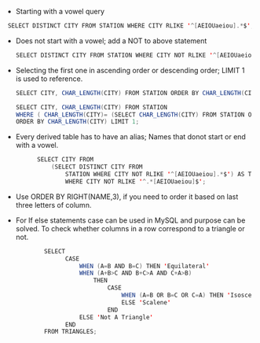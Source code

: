 - Starting with a vowel query

 ```java
  SELECT DISTINCT CITY FROM STATION WHERE CITY RLIKE '^[AEIOUaeiou].*$'; 
  ```
  
- Does not start with a vowel; add a NOT to above statement 
  
  ```java
  SELECT DISTINCT CITY FROM STATION WHERE CITY NOT RLIKE '^[AEIOUaeiou].*$';
  ```
  
- Selecting the first one in ascending order or descending order; LIMIT 1 is used to reference.

    ```java
    SELECT CITY, CHAR_LENGTH(CITY) FROM STATION ORDER BY CHAR_LENGTH(CITY) LIMIT 1;
  
    SELECT CITY, CHAR_LENGTH(CITY) FROM STATION 
    WHERE ( CHAR_LENGTH(CITY)= (SELECT CHAR_LENGTH(CITY) FROM STATION ORDER BY CHAR_LENGTH(CITY) DESC LIMIT 1)) 
    ORDER BY CHAR_LENGTH(CITY) LIMIT 1;
    ```

- Every derived table has to have an alias; Names that donot start or end with a vowel.
  
  ```java
        SELECT CITY FROM 
            (SELECT DISTINCT CITY FROM 
                STATION WHERE CITY NOT RLIKE '^[AEIOUaeiou].*$') AS T
                WHERE CITY NOT RLIKE '^.*[AEIOUaeiou]$';
  ```
    
- Use ORDER BY RIGHT(NAME,3), if you need to order it based on last three letters of column. 

- For If else statements case can be used in MySQL and purpose can be solved.
  To check whether columns in a row correspond to a triangle or not.
  
  ```java
          SELECT 
                CASE
                    WHEN (A=B AND B=C) THEN 'Equilateral'
                    WHEN (A+B>C AND B+C>A AND C+A>B) 
                        THEN 
                            CASE
                                WHEN (A=B OR B=C OR C=A) THEN 'Isosceles'
                                ELSE 'Scalene'
                            END
                    ELSE 'Not A Triangle'
                END
          FROM TRIANGLES;      
  ```

  
  
